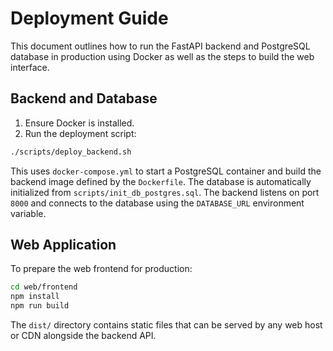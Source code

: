# Deployment Guide

This document outlines how to run the FastAPI backend and PostgreSQL database in
production using Docker as well as the steps to build the web interface.

## Backend and Database

1. Ensure Docker is installed.
2. Run the deployment script:

```bash
./scripts/deploy_backend.sh
```

This uses `docker-compose.yml` to start a PostgreSQL container and build the
backend image defined by the `Dockerfile`. The database is automatically
initialized from `scripts/init_db_postgres.sql`. The backend listens on port
`8000` and connects to the database using the `DATABASE_URL` environment
variable.

## Web Application

To prepare the web frontend for production:

```bash
cd web/frontend
npm install
npm run build
```

The `dist/` directory contains static files that can be served by any web host
or CDN alongside the backend API.
